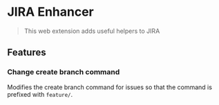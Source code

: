 # JIRA Enhancer

> This web extension adds useful helpers to JIRA

## Features

### Change create branch command

Modifies the create branch command for issues so that the command is prefixed with `feature/`.
